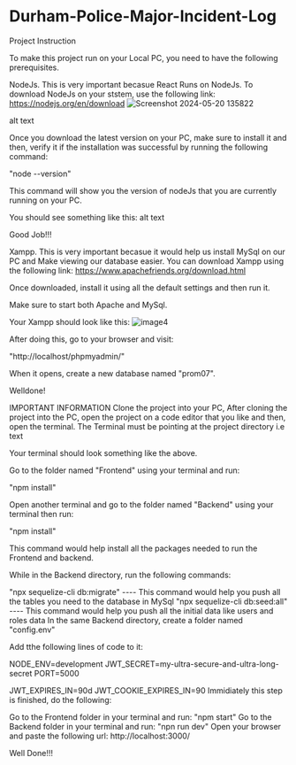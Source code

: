 # Durham-Police-Major-Incident-Log
Project Instruction

To make this project run on your Local PC, you need to have the following prerequisites.

NodeJs. This is very important becasue React Runs on NodeJs. To download NodeJs on your ststem, use the following link: https://nodejs.org/en/download
![Screenshot 2024-05-20 135822](https://github.com/samiurehman/Durham-Police-Major-Incident-Log/assets/162799748/ee432292-9168-48ca-a35b-829e014e64b4)


alt text

Once you download the latest version on your PC, make sure to install it and then, verify it if the installation was successful by running the following command:

"node --version"

This command will show you the version of nodeJs that you are currently running on your PC.

You should see something like this: alt text

Good Job!!!

Xampp. This is very important becasue it would help us install MySql on our PC and Make viewing our database easier. You can download Xampp using the following link: https://www.apachefriends.org/download.html

Once downloaded, install it using all the default settings and then run it.

Make sure to start both Apache and MySql.

Your Xampp should look like this: ![image4](https://github.com/samiurehman/Durham-Police-Major-Incident-Log/assets/162799748/0ce84907-e273-40b1-9a59-de69bbbd10dc)


After doing this, go to your browser and visit:

"http://localhost/phpmyadmin/"

When it opens, create a new database named "prom07".

Welldone!

IMPORTANT INFORMATION Clone the project into your PC, After cloning the project into the PC, open the project on a code editor that you like and then, open the terminal. The Terminal must be pointing at the project directory i.e text

Your terminal should look something like the above.

Go to the folder named "Frontend" using your terminal and run:

"npm install"

Open another terminal and go to the folder named "Backend" using your terminal then run:

"npm install"

This command would help install all the packages needed to run the Frontend and backend.

While in the Backend directory, run the following commands:

"npx sequelize-cli db:migrate" ---- This command would help you push all the tables you need to the database in MySql
"npx sequelize-cli db:seed:all" ---- This command would help you push all the initial data like users and roles data
In the same Backend directory, create a folder named "config.env"

Add tthe following lines of code to it:

NODE_ENV=development
JWT_SECRET=my-ultra-secure-and-ultra-long-secret
PORT=5000

JWT_EXPIRES_IN=90d
JWT_COOKIE_EXPIRES_IN=90
Immidiately this step is finished, do the following:

Go to the Frontend folder in your terminal and run: "npm start"
Go to the Backend folder in your terminal and run: "npn run dev"
Open your browser and paste the following url: http://localhost:3000/

Well Done!!!
